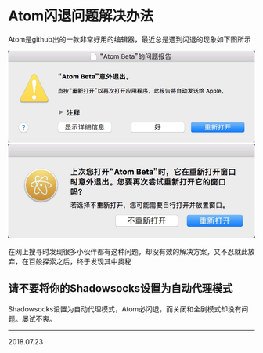 # Atom闪退问题解决办法
Atom是github出的一款非常好用的编辑器，最近总是遇到闪退的现象如下图所示

<img src="./img/atom.jpeg" width = 600 alt="">

<img src="./img/atom1.jpeg" width = 600 alt="">


在网上搜寻时发现很多小伙伴都有这种问题，却没有效的解决方案，又不忍就此放弃，在百般探索之后，终于发现其中奥秘

## 请不要将你的Shadowsocks设置为自动代理模式
Shadowsocks设置为自动代理模式，Atom必闪退，而关闭和全剧模式却没有问题。屡试不爽。

- - -
2018.07.23
